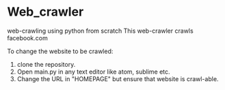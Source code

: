 # Web_crawler
 web-crawling using python from scratch
 This web-crawler crawls facebook.com

 To change the website to be crawled:
 1. clone the repository.
 2. Open main.py in any text editor like atom, sublime etc.
 3. Change the URL in "HOMEPAGE" but ensure that website is crawl-able.

